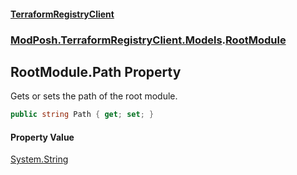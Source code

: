 #### [TerraformRegistryClient](index.md 'index')
### [ModPosh.TerraformRegistryClient.Models](ModPosh.TerraformRegistryClient.Models.md 'ModPosh.TerraformRegistryClient.Models').[RootModule](ModPosh.TerraformRegistryClient.Models.RootModule.md 'ModPosh.TerraformRegistryClient.Models.RootModule')

## RootModule.Path Property

Gets or sets the path of the root module.

```csharp
public string Path { get; set; }
```

#### Property Value
[System.String](https://docs.microsoft.com/en-us/dotnet/api/System.String 'System.String')